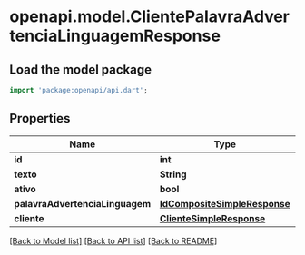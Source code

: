 # openapi.model.ClientePalavraAdvertenciaLinguagemResponse

## Load the model package
```dart
import 'package:openapi/api.dart';
```

## Properties
Name | Type | Description | Notes
------------ | ------------- | ------------- | -------------
**id** | **int** |  | [optional] 
**texto** | **String** |  | [optional] 
**ativo** | **bool** |  | [optional] 
**palavraAdvertenciaLinguagem** | [**IdCompositeSimpleResponse**](IdCompositeSimpleResponse.md) |  | [optional] 
**cliente** | [**ClienteSimpleResponse**](ClienteSimpleResponse.md) |  | [optional] 

[[Back to Model list]](../README.md#documentation-for-models) [[Back to API list]](../README.md#documentation-for-api-endpoints) [[Back to README]](../README.md)


